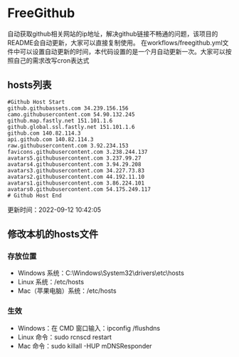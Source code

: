 # FreeGithub
自动获取github相关网站的ip地址，解决github链接不畅通的问题，该项目的README会自动更新，大家可以直接复制使用。
在workflows/freegithub.yml文件中可以设置自动更新的时间，本代码设置的是一个月自动更新一次。大家可以按照自己的需求改写cron表达式

## hosts列表
```base
#Github Host Start
github.githubassets.com 34.239.156.156
camo.githubusercontent.com 54.90.132.245
github.map.fastly.net 151.101.1.6
github.global.ssl.fastly.net 151.101.1.6
github.com 140.82.114.3
api.github.com 140.82.114.3
raw.githubusercontent.com 3.92.234.153
favicons.githubusercontent.com 3.238.244.137
avatars5.githubusercontent.com 3.237.99.27
avatars4.githubusercontent.com 3.94.29.208
avatars3.githubusercontent.com 34.227.73.83
avatars2.githubusercontent.com 44.192.11.10
avatars1.githubusercontent.com 3.86.224.101
avatars0.githubusercontent.com 54.175.249.117
# Github Host End
```

更新时间：2022-09-12 10:42:05

## 修改本机的hosts文件
### 存放位置
* Windows 系统：C:\Windows\System32\drivers\etc\hosts
* Linux 系统：/etc/hosts
* Mac（苹果电脑）系统：/etc/hosts

### 生效
* Windows：在 CMD 窗口输入：ipconfig /flushdns
* Linux 命令：sudo rcnscd restart
* Mac 命令：sudo killall -HUP mDNSResponder